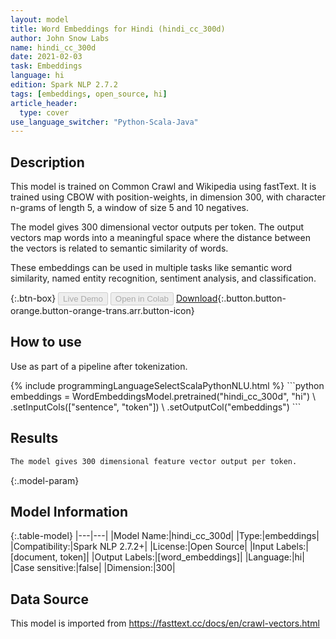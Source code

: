 ```yaml
---
layout: model
title: Word Embeddings for Hindi (hindi_cc_300d)
author: John Snow Labs
name: hindi_cc_300d
date: 2021-02-03
task: Embeddings
language: hi
edition: Spark NLP 2.7.2
tags: [embeddings, open_source, hi]
article_header:
  type: cover
use_language_switcher: "Python-Scala-Java"
---
```


## Description

This model is trained on Common Crawl and Wikipedia using fastText. It is trained using CBOW with position-weights, in dimension 300, with character n-grams of length 5, a window of size 5 and 10 negatives.

The model gives 300 dimensional vector outputs per token. The output vectors map words into a meaningful space where the distance between the vectors is related to semantic similarity of words.

These embeddings can be used in multiple tasks like semantic word similarity, named entity recognition, sentiment analysis, and classification.

{:.btn-box}
<button class="button button-orange" disabled>Live Demo</button>
<button class="button button-orange" disabled>Open in Colab</button>
[Download](https://s3.amazonaws.com/community.johnsnowlabs.com/models/HashamUlHaq_hindi_cc_300d_hi_2.7.2_2.4_1612362695785.zip){:.button.button-orange.button-orange-trans.arr.button-icon}

## How to use

Use as part of a pipeline after tokenization.

<div class="tabs-box" markdown="1">
{% include programmingLanguageSelectScalaPythonNLU.html %}
```python
embeddings = WordEmbeddingsModel.pretrained("hindi_cc_300d", "hi") \
        .setInputCols(["sentence", "token"]) \
        .setOutputCol("embeddings")
```

</div>

## Results

```bash
The model gives 300 dimensional feature vector output per token.
```

{:.model-param}
## Model Information

{:.table-model}
|---|---|
|Model Name:|hindi_cc_300d|
|Type:|embeddings|
|Compatibility:|Spark NLP 2.7.2+|
|License:|Open Source|
|Input Labels:|[document, token]|
|Output Labels:|[word_embeddings]|
|Language:|hi|
|Case sensitive:|false|
|Dimension:|300|

## Data Source

This model is imported from https://fasttext.cc/docs/en/crawl-vectors.html